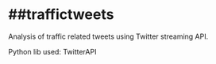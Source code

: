 ##traffictweets
=============

Analysis of traffic related tweets using Twitter streaming API.

Python lib used: TwitterAPI

